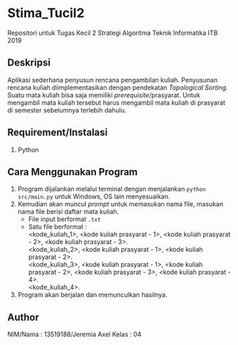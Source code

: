 # Stima_Tucil2
Repositori untuk Tugas Kecil 2 Strategi Algoritma Teknik Informatika ITB 2019

## Deskripsi
Aplikasi sederhana penyusun rencana pengambilan kuliah. Penyusunan rencana kuliah diimplementasikan dengan pendekatan _Topological Sorting_.
Suatu mata kuliah bisa saja memiliki _prerequisite_/prasyarat. Untuk mengambil mata kuliah tersebut harus mengambil mata kuliah di prasyarat di semester sebelumnya terlebih dahulu.

## Requirement/Instalasi
1. Python

## Cara Menggunakan Program
1. Program dijalankan melalui terminal dengan menjalankan ```python src/main.py``` untuk Windows, OS lain menyesuaikan.
2. Kemudian akan muncul _prompt_ untuk memasukan nama file, masukan nama file berisi daftar mata kuliah.
    - File input berformat ```.txt```
    - Satu file berformat :\
      <kode_kuliah_1>, <kode kuliah prasyarat - 1>, <kode kuliah prasyarat - 2>, <kode kuliah prasyarat - 3>.\
      <kode_kuliah_2>, <kode kuliah prasyarat - 1>, <kode kuliah prasyarat - 2>.\
      <kode_kuliah_3>, <kode kuliah prasyarat - 1>, <kode kuliah prasyarat - 2>, <kode kuliah prasyarat - 3>, <kode kuliah prasyarat - 4>.\
      <kode_kuliah_4>.
3. Program akan berjalan dan memunculkan hasilnya.

## Author
NIM/Nama : 13519188/Jeremia Axel
Kelas : 04
